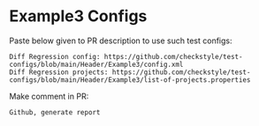 # Example3 Configs
Paste below given to PR description to use such test configs:
```
Diff Regression config: https://github.com/checkstyle/test-configs/blob/main/Header/Example3/config.xml
Diff Regression projects: https://github.com/checkstyle/test-configs/blob/main/Header/Example3/list-of-projects.properties
```
Make comment in PR:
```
Github, generate report
```
